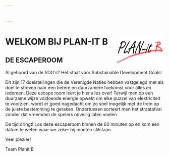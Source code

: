 ```yaml
---


---
```


# WELKOM BIJ PLAN-IT B   <img src="planit B2-modified.jpeg" width="150" height="90" align="right">

## DE ESCAPEROOM


Al gehoord van de SDG's? Het staat voor Substainable Development Goals! 

Dit zijn 17 doelstellingen die de Verenigde Naties hebben vastgelegd met als doel te streven naar een betere en duurzamere toekomst voor alles en iedereen. Deze escape room leert je hier alles over! Terwijl men op een duurzame wijze voldoende energie opwekt om elke puzzel van elektriciteit te voorzien, wordt er goed nagedacht om zo snel mogelijk met de trein op de juiste bestemming te geraken. Ondertussen sorteert men het straatafval zonder dat vreemden de spelers onveilig laten voelen. 

De tijd dringt! Los deze escaperoom binnen de 60 minuten op en kom een datum te weten waar we zeker bij moeten stilstaan.

Veel plezier!

Team Planit B